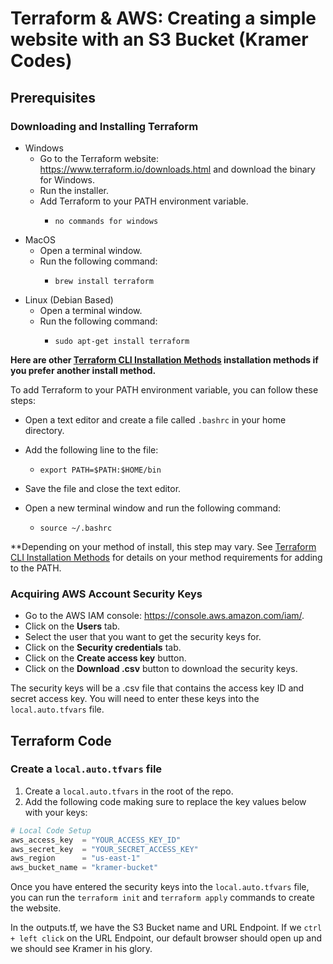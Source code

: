 # Terraform & AWS: Creating a simple website with an S3 Bucket (Kramer Codes)

## Prerequisites

### Downloading and Installing Terraform

* Windows
    * Go to the Terraform website: https://www.terraform.io/downloads.html and download the binary for Windows.
    * Run the installer.
    * Add Terraform to your PATH environment variable.
      * ```
        no commands for windows
        ```
* MacOS
    * Open a terminal window.
    * Run the following command:
      * ```
        brew install terraform
        ```
* Linux (Debian Based)
    * Open a terminal window.
    * Run the following command:
      * ```
        sudo apt-get install terraform
        ```
**Here are other [Terraform CLI Installation Methods](https://developer.hashicorp.com/terraform/tutorials/aws-get-started/install-cli) installation methods if you prefer another install method.**

To add Terraform to your PATH environment variable, you can follow these steps:
  * Open a text editor and create a file called `.bashrc` in your home directory.
  * Add the following line to the file:
    * ```
      export PATH=$PATH:$HOME/bin
      ```

* Save the file and close the text editor.
* Open a new terminal window and run the following command:
  * ```
    source ~/.bashrc
    ```
**Depending on your method of install, this step may vary. See [Terraform CLI Installation Methods](https://developer.hashicorp.com/terraform/tutorials/aws-get-started/install-cli) for details on your method requirements for adding to the PATH.

### Acquiring AWS Account Security Keys

* Go to the AWS IAM console: https://console.aws.amazon.com/iam/.
* Click on the **Users** tab.
* Select the user that you want to get the security keys for.
* Click on the **Security credentials** tab.
* Click on the **Create access key** button.
* Click on the **Download .csv** button to download the security keys.

The security keys will be a .csv file that contains the access key ID and secret access key. You will need to enter these keys into the `local.auto.tfvars` file.

## Terraform Code

### Create a `local.auto.tfvars` file

1. Create a `local.auto.tfvars` in the root of the repo.
2. Add the following code making sure to replace the key values below with your keys:

```terraform
# Local Code Setup
aws_access_key  = "YOUR_ACCESS_KEY_ID"
aws_secret_key  = "YOUR_SECRET_ACCESS_KEY"
aws_region      = "us-east-1"
aws_bucket_name = "kramer-bucket"
```

Once you have entered the security keys into the `local.auto.tfvars` file, you can run the `terraform init` and `terraform apply` commands to create the website.

In the outputs.tf, we have the S3 Bucket name and URL Endpoint. If we `ctrl + left click` on the URL Endpoint, our default browser should open up and we should see Kramer in his glory.
